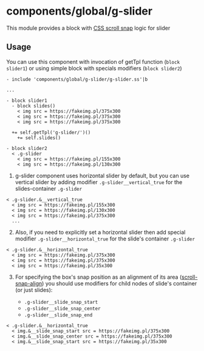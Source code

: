 # components/global/g-slider

This module provides a block with [CSS scroll snap](https://developer.mozilla.org/en-US/docs/Web/CSS/CSS_scroll_snap) logic for slider

## Usage

You can use this component with invocation of getTpl function (`block slider1`) or using simple block with specials modifiers (`block slider2`)

```
- include 'components/global/g-slider/g-slider.ss'|b

...

- block slider1
  - block slides()
    < img src = https://fakeimg.pl/375x300
    < img src = https://fakeimg.pl/375x300
    < img src = https://fakeimg.pl/375x300

  += self.getTpl('g-slider/')()
    += self.slides()

- block slider2
  < .g-slider
    < img src = https://fakeimg.pl/155x300
    < img src = https://fakeimg.pl/130x300
```

1. g-slider component uses horizontal slider by default, but you can use vertical slider by adding modifier `.g-slider__vertical_true` for the slides-container `.g-slider`

```
< .g-slider.&__vertical_true
  < img src = https://fakeimg.pl/155x300
  < img src = https://fakeimg.pl/130x300
  < img src = https://fakeimg.pl/375x300
  ...
```

2. Also, if you need to explicitly set a horizontal slider then add special modifier `.g-slider__horizontal_true` for the slide's container `.g-slider`

```
< .g-slider.&__horizontal_true
  < img src = https://fakeimg.pl/375x300
  < img src = https://fakeimg.pl/375x300
  < img src = https://fakeimg.pl/35x300
```

3. For specifying the box's snap position as an alignment of its area ([scroll-snap-align](https://www.markdownguide.org/basic-syntax/#links)) you should use modifiers for child nodes of slide's container (or just slides):

   - `.g-slider__slide_snap_start`
   - `.g-slider__slide_snap_center`
   - `.g-slider__slide_snap_end`

```
< .g-slider.&__horizontal_true
  < img.&__slide_snap_start src = https://fakeimg.pl/375x300
  < img.&__slide_snap_center src = https://fakeimg.pl/375x300
  < img.&__slide_snap_start src = https://fakeimg.pl/35x300
```


